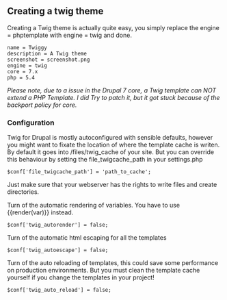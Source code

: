 ## Creating a twig theme
Creating a Twig theme is actually quite easy, you simply replace the engine = phptemplate with  engine = twig and done.
```
name = Twiggy
description = A Twig theme
screenshot = screenshot.png
engine = twig
core = 7.x
php = 5.4
```
*Please note, due to a issue in the Drupal 7 core, a Twig template can NOT extend a PHP Template. I did Try to patch it, but it got stuck because of the backport policy for core.*

### Configuration
Twig for Drupal is mostly autoconfigured with sensible defaults, however you might want to fixate the location of where the template cache is writen. By default it goes into /files/twig_cache of your site. But you can override this behaviour by setting the file_twigcache_path in your settings.php

``
$conf['file_twigcache_path'] = 'path_to_cache';
``

Just make sure that your webserver has the rights to write files and create directories.

Turn of the automatic rendering of variables. You have to use {{render(var)}} instead.

``
$conf['twig_autorender'] = false;
``

Turn of the automatic html escaping for all the templates

``
$conf['twig_autoescape'] = false;
``

Turn of the auto reloading of templates, this could save some performance on production environments. But you must clean the template cache yourself if you change the templates in your project!

``
$conf['twig_auto_reload'] = false;
``